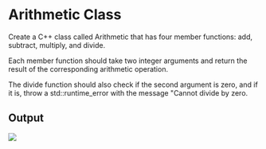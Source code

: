 # Arithmetic Class


Create a C++ class called Arithmetic that has four member functions: add, subtract, multiply, and divide. 

Each member function should take two integer arguments and return the result of the corresponding arithmetic operation.    

The divide function should also check if the second argument is zero, and if it is, throw a std::runtime_error with the message "Cannot divide by zero.   

## Output
<img src = "https://github.com/adarsh-2425/C-Arithmetic-Class/blob/main/output3.png">

